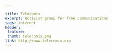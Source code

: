 ```yaml
---

title: Telecomix
excerpt: Activist group for free communications
tags: internet
header:
 feature:
 thumb: telecomix.png
link: http://www.telecomix.org
---
```



